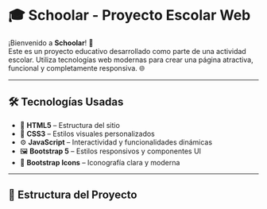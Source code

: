 # 🎓 Schoolar - Proyecto Escolar Web

¡Bienvenido a **Schoolar**! 🏫  
Este es un proyecto educativo desarrollado como parte de una actividad escolar. Utiliza tecnologías web modernas para crear una página atractiva, funcional y completamente responsiva. 🌐

---

## 🛠️ Tecnologías Usadas

- 🧩 **HTML5** – Estructura del sitio
- 🎨 **CSS3** – Estilos visuales personalizados
- ⚙️ **JavaScript** – Interactividad y funcionalidades dinámicas
- 🖼️ **Bootstrap 5** – Estilos responsivos y componentes UI
- 🧭 **Bootstrap Icons** – Iconografía clara y moderna

---

## 🧾 Estructura del Proyecto

